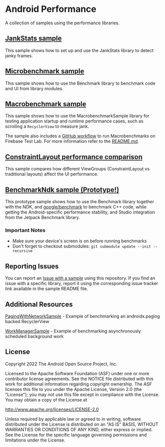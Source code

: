 Android Performance
===================================

A collection of samples using the performance libraries.

## [JankStats sample](JankStatsSample)

This sample shows how to set up and use the JankStats library to detect janky frames. 

## [Microbenchmark sample](MicrobenchmarkSample)

This sample shows how to use the Benchmark library to benchmark code and UI from
library modules.

## [Macrobenchmark sample](MacrobenchmarkSample)

This sample shows how to use the MacrobenchmarkSample library for testing application startup and runtime performance cases, such as scrolling a `RecyclerView` to measure jank.

The sample also includes a [GitHub workflow](.github/workflows/firebase_test_lab.yml) to run Macrobenchmarks on Firebase Test Lab. For more information refer to the [README.md](MacrobenchmarkSample/ftl/README.md).

## [ConstraintLayout performance comparison](ConstraintLayoutPerformance)

This sample compares how different ViewGroups
(ConstraintLayout vs traditional layouts) affect the UI performance.

## [BenchmarkNdk sample (Prototype!)](BenchmarkNdkSample)

This prototype sample shows how to use the Benchmark library together with the
NDK, and [google/benchmark](https://github.com/google/benchmark) to benchmark
C++ code, while getting the Android-specific performance stability, and Studio
integration from the Jetpack Benchmark library.

### Important Notes

* Make sure your device's screen is on before running benchmarks
* Don't forget to checkout submodules: `git submodule update --init --recursive`

## Reporting Issues

You can report an [Issue with a
sample](https://github.com/android/performance-samples/issues) using this
repository. If you find an issue with a specific library, report it using the corresponding issue tracker link available in the sample README file.

## Additional Resources

[PagingWithNetworkSample](https://github.com/googlesamples/android-architecture-components/tree/master/PagingWithNetworkSample) - Example of benchmarking an androidx.paging backed RecyclerView

[WorkManagerSample](https://github.com/googlesamples/android-architecture-components/tree/master/WorkManagerSample) - Example of benchmarking asynchronously scheduled background work

License
-------

Copyright 2022 The Android Open Source Project, Inc.

Licensed to the Apache Software Foundation (ASF) under one or more contributor
license agreements.  See the NOTICE file distributed with this work for
additional information regarding copyright ownership.  The ASF licenses this
file to you under the Apache License, Version 2.0 (the "License"); you may not
use this file except in compliance with the License.  You may obtain a copy of
the License at

http://www.apache.org/licenses/LICENSE-2.0

Unless required by applicable law or agreed to in writing, software
distributed under the License is distributed on an "AS IS" BASIS, WITHOUT
WARRANTIES OR CONDITIONS OF ANY KIND, either express or implied.  See the
License for the specific language governing permissions and limitations under
the License.
